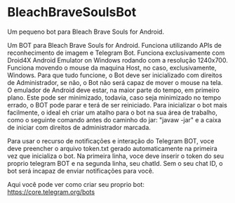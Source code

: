 # BleachBraveSoulsBot
Um pequeno bot para Bleach Brave Souls for Android.

Um BOT para Bleach Brave Souls for Android. Funciona utilizando APIs de reconhecimento de imagem e Telegram Bot. Funciona exclusivamente com Droid4X Android Emulator on Windows rodando com a resolução 1240x700. Funciona movendo o mouse da maquina Host, no caso, exclusivamente, Windows. Para que tudo funcione, o Bot deve ser inicializado com direitos de Administrador, se não, o Bot não será capaz de mover o mouse na tela. O emulador de Android deve estar, na maior parte do tempo, em primeiro plano. Este pode ser minimizado, todavia, caso seja minimizado no tempo errado, o BOT pode parar e terá de ser reiniciado. Para inicializar o bot mais facilmente, o ideal eh criar um atalho para o bot na sua área de trabalho, como o seguinte comando antes do caminho do jar: "javaw -jar" e a caixa de iniciar com direitos de administrador marcada.

Para usar o recurso de notificações e interação do Telegram BOT, voce deve preencher o arquivo token.txt gerado automaticamente na primeira vez que inicializa o bot. Na primeira linha, voce deve inserir o token do seu proprio telegram BOT e na segunda linha, seu chatId. Sem o seu chat ID, o bot será incapaz de enviar notificações para você.

Aqui você pode ver como criar seu proprio bot: https://core.telegram.org/bots
